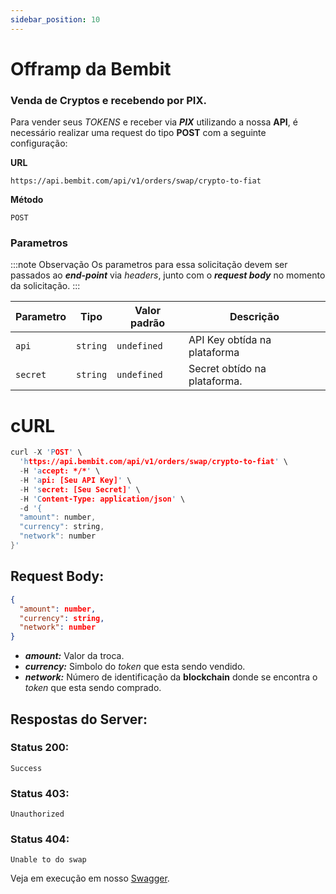 ```yaml
---
sidebar_position: 10
---
```


# Offramp da Bembit

### Venda de Cryptos e recebendo por PIX.

Para vender seus _TOKENS_ e receber via **_PIX_** utilizando a nossa **API**, é necessário realizar uma request do tipo **POST** com a seguinte configuração:

**URL**

```
https://api.bembit.com/api/v1/orders/swap/crypto-to-fiat
```

**Método**

```
POST
```

### Parametros

:::note Observação
Os parametros para essa solicitação devem ser passados ao **_end-point_** via _headers_, junto com o **_request body_** no momento da solicitação.
:::

| Parametro | Tipo     | Valor padrão | Descrição                    |
| --------- | -------- | ------------ | ---------------------------- |
| `api`     | `string` | `undefined`  | API Key obtída na plataforma |
| `secret`  | `string` | `undefined`  | Secret obtído na plataforma. |

# cURL

```c
curl -X 'POST' \
  'https://api.bembit.com/api/v1/orders/swap/crypto-to-fiat' \
  -H 'accept: */*' \
  -H 'api: [Seu API Key]' \
  -H 'secret: [Seu Secret]' \
  -H 'Content-Type: application/json' \
  -d '{
  "amount": number,
  "currency": string,
  "network": number
}'
```

## Request Body:

```json
{
  "amount": number,
  "currency": string,
  "network": number
}
```

- **_amount:_** Valor da troca.
- **_currency:_** Simbolo do _token_ que esta sendo vendido.
- **_network:_** Número de identificação da **blockchain** donde se encontra o _token_ que esta sendo comprado.

## Respostas do Server:

### Status 200:

    Success

### Status 403:

    Unauthorized

### Status 404:

    Unable to do swap

Veja em execução em nosso [Swagger](https://api.bembit.com/docs/#/Orders/post_orders_swap_fiat_to_crypto).
